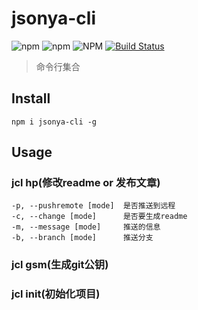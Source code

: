 # jsonya-cli

![npm](https://img.shields.io/npm/dt/jsonya-cli.svg)
![npm](https://img.shields.io/npm/v/jsonya-cli.svg)
![NPM](https://img.shields.io/npm/l/jsonya-cli.svg)
[![Build Status](https://travis-ci.org/Jsonya/jcl.svg?branch=master)](https://travis-ci.org/Jsonya/jcl)

> 命令行集合

## Install
```shell
npm i jsonya-cli -g
```

## Usage
### jcl hp(修改readme or 发布文章)
```shell
-p, --pushremote [mode]  是否推送到远程
-c, --change [mode]      是否要生成readme
-m, --message [mode]     推送的信息
-b, --branch [mode]      推送分支
```

### jcl gsm(生成git公钥)

### jcl init(初始化项目)

